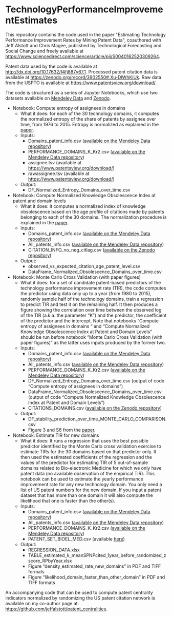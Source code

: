 # TechnologyPerformanceImprovementEstimates
This repository contains the code used in the paper "Estimating Technology Performance Improvement Rates by Mining Patent Data", coauthored with Jeff Alstott and Chris Magee, published by Technological Forecasting and Social Change and freely available at https://www.sciencedirect.com/science/article/pii/S0040162520309264.

Patent data used by the code is available at http://dx.doi.org/10.17632/f4fj887y67.1. Processed patent citation data is available at https://zenodo.org/record/3902550#.Xu-DlWhKiUk. Raw data from the USPTO is available at https://www.patentsview.org/download/.

<p>The code is structured as a series of Jupyter Notebooks, which use two datasets available on <a href="https://data.mendeley.com/datasets/f4fj887y67/1">Mendeley Data</a> and <a href="https://zenodo.org/record/3902550#.Xu-DlWhKiUk">Zenodo</a>.</p>
<ul>
<li>Notebook: Compute entropy of assignees in domains
<ul>
<li>What it does: for each of the 30 technology domains, it computes the normalized entropy of the share of patents by assignee over time, from 1976 to 2015. Entropy is normalized as explained in the <a href="https://www.sciencedirect.com/science/article/pii/S0040162520309264#ecom0001">paper</a>.</li>
<li>Inputs:
<ul>
<li>Domains_patent_info.csv (<a href="https://data.mendeley.com/datasets/f4fj887y67/1">available on the Mendeley Data repository</a>)</li>
<li>PERFORMANCE_DOMAINS_K_Kr2.csv (<a href="https://data.mendeley.com/datasets/f4fj887y67/1">available on the Mendeley Data repository</a>)</li>
<li>assignee.tsv (available at <a href="https://www.patentsview.org/download/">https://www.patentsview.org/download/</a>)</li>
<li>rawassignee.tsv (available at <a href="https://www.patentsview.org/download/">https://www.patentsview.org/download/</a>)</li>
</ul>
</li>
<li>Output:
<ul>
<li>DF_Normalized_Entropy_Domains_over_time.csv</li>
</ul>
</li>
</ul>
</li>
<li>Notebook: Compute Normalized Knowledge Obsolescence Index at patent and domain levels
<ul>
<li>What it does: it computes a normalized index of knowledge obsolescence based on the age profile of citations made by patents belonging to each of the 30 domains. The normalization procedure is explained in the <a href="https://www.sciencedirect.com/science/article/pii/S0040162520309264#ecom0001">paper</a>.</li>
<li>Inputs:
<ul>
<li>Domains_patent_info.csv (<a href="https://data.mendeley.com/datasets/f4fj887y67/1">available on the Mendeley Data repository</a>)</li>
<li>All_patents_info.csv (<a href="https://data.mendeley.com/datasets/f4fj887y67/1">available on the Mendeley Data repository</a>)</li>
<li>CITATION_INFO_no_neg_citlag.csv (<a href="https://zenodo.org/record/3902550#.Xu-DlWhKiUk">available on the Zenodo repository</a>)</li>
</ul>
</li>
<li>Output:
<ul>
<li>observed_vs_expected_citation_age_patent_level.csv</li>
<li>DataFrame_Normalized_Obsolescence_Domains_over_time.csv</li>
</ul>
</li>
</ul>
</li>
<li>Notebook: Monte Carlo Cross Validation (with paper figures)
<ul>
<li>What it does: for a set of candidate patent-based predictors of the technology performance improvement rate (TIR), the code computes the predictor using data only up to a year (from 1980 to 2015), randomly sample half of the technology domains, train a regression to predict TIR and test it on the remaining half. It then produces a figure showing the correlation over time between the observed log of the TIR (a.k.a. the parameter &ldquo;K&rdquo;) and the predictor, the coefficient of the predictor and the intercept. Note that notebooks &ldquo;Compute entropy of assignees in domains &ldquo; and &ldquo;Compute Normalized Knowledge Obsolescence Index at Patent and Domain Levels&rdquo; should be run before notebook &ldquo;Monte Carlo Cross Validation (with paper figures)&rdquo; as the latter uses inputs produced by the former two.</li>
<li>Inputs:
<ul>
<li>Domains_patent_info.csv (<a href="https://data.mendeley.com/datasets/f4fj887y67/1">available on the Mendeley Data repository</a>)</li>
<li>All_patents_info.csv (<a href="https://data.mendeley.com/datasets/f4fj887y67/1">available on the Mendeley Data repository</a>)</li>
<li>PERFORMANCE_DOMAINS_K_Kr2.csv (<a href="https://data.mendeley.com/datasets/f4fj887y67/1">available on the Mendeley Data repository</a>)</li>
<li>DF_Normalized_Entropy_Domains_over_time.csv (output of code &ldquo;Compute entropy of assignees in domains&rdquo;)</li>
<li>DataFrame_Normalized_Obsolescence_Domains_over_time.csv (output of code &ldquo;Compute Normalized Knowledge Obsolescence Index at Patent and Domain Levels&rdquo;)</li>
<li>CITATIONS_DOMAINS.csv (<a href="https://zenodo.org/record/3902550#.Xu-DlWhKiUk">available on the Zenodo repository</a>)</li>
</ul>
</li>
<li>Output:
<ul>
<li>DF_stability_prediction_over_time_MONTE_CARLO_COMPARISON.csv</li>
<li>Figure 3 and S6 from the <a href="https://www.sciencedirect.com/science/article/pii/S0040162520309264#ecom0001">paper</a>.</li>
</ul>
</li>
</ul>
</li>
<li>Notebook: Estimate TIR for new domains
<ul>
<li>What it does: It runs a regression that uses the best possible predictor identified by the Monte Carlo cross validation exercise to estimate TIRs for the 30 domains based on that predictor only. It then used the estimated coefficients of the regression and the values of the predictor for estimating TIR of 5 out-of-sample domains related to Bio-electronic Medicine for which we only have patent data (no available observation of the empirical TIR). This notebook can be used to estimate the yearly performance improvement rate for any new technology domain. You only need a list of US patent numbers for the new domain. If you input a patent dataset that has more than one domain it will also compute the likelihood that one is faster than the other(s).</li>
<li>Inputs:
<ul>
<li>Domains_patent_info.csv (<a href="https://data.mendeley.com/datasets/f4fj887y67/1">available on the Mendeley Data repository</a>)</li>
<li>All_patents_info.csv (<a href="https://data.mendeley.com/datasets/f4fj887y67/1">available on the Mendeley Data repository</a>)</li>
<li>PERFORMANCE_DOMAINS_K_Kr2.csv (<a href="https://data.mendeley.com/datasets/f4fj887y67/1">available on the Mendeley Data repository</a>)</li>
<li>PATENT_SET_BIOEL_MED.csv (available <a href="https://www.dropbox.com/s/wmj7968li4137wr/PATENT_SET_BIOEL_MED.csv?dl=0">here</a>)</li>
</ul>
</li>
<li>Output:
<ul>
<li>REGRESSION_DATA.xlsx</li>
<li>TABLE_estimated_k_meanSPNPcited_1year_before_randomized_zscore_RPbyYear.xlsx</li>
<li>Figure &ldquo;density_estimated_rate_new_domains&rdquo; in PDF and TIFF formats</li>
<li>Figure &ldquo;likelihood_domain_faster_than_other_domain&rdquo; in PDF and TIFF formats</li>
</ul>
</li>
</ul>
</li>
</ul>
<p>An accompanying code that can be used to compute patent centrality indicators normalized by randomizing the US patent citation network is available on my co-author page at: <a href="https://github.com/jeffalstott/patent_centralities">https://github.com/jeffalstott/patent_centralities</a>.</p>
